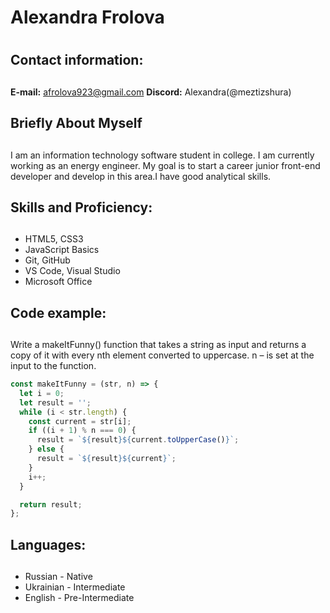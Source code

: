 # Alexandra Frolova <h1>

## Contact information: <h2>
**E-mail:** afrolova923@gmail.com
**Discord:** Alexandra(@meztizshura)

## Briefly About Myself <h2>
I am an information technology software student in college.  I am currently working as an energy engineer. My goal is to start a career junior front-end developer and develop in this area.I have good analytical skills.

## Skills and Proficiency: <h2>
* HTML5, CSS3
* JavaScript Basics
* Git, GitHub
* VS Code, Visual Studio
* Microsoft Office 

## Code example: <h2>
Write a makeItFunny() function that takes a string as input and returns a copy of it with every nth element converted to uppercase. n – is set at the input to the function.
```javascript
const makeItFunny = (str, n) => {
  let i = 0;
  let result = '';
  while (i < str.length) {
    const current = str[i];
    if ((i + 1) % n === 0) {
      result = `${result}${current.toUpperCase()}`;
    } else {
      result = `${result}${current}`;
    }
    i++;
  }

  return result;
};
```
## Languages: <h2>
* Russian - Native
* Ukrainian - Intermediate 
* English - Pre-Intermediate 


